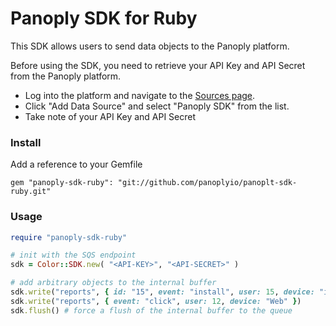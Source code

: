 # Panoply SDK for Ruby

This SDK allows users to send data objects to the Panoply platform.

Before using the SDK, you need to retrieve your API Key and API Secret from the Panoply platform.

- Log into the platform and navigate to the [Sources page](https://beta.panoply.io/#/sources).
- Click "Add Data Source" and select "Panoply SDK" from the list.
- Take note of your API Key and API Secret

### Install

Add a reference to your Gemfile

    gem "panoply-sdk-ruby": "git://github.com/panoplyio/panoplt-sdk-ruby.git"

### Usage

```ruby
require "panoply-sdk-ruby"

# init with the SQS endpoint
sdk = Color::SDK.new( "<API-KEY>", "<API-SECRET>" )

# add arbitrary objects to the internal buffer
sdk.write("reports", { id: "15", event: "install", user: 15, device: "iPhone" })
sdk.write("reports", { event: "click", user: 12, device: "Web" })
sdk.flush() # force a flush of the internal buffer to the queue
```

